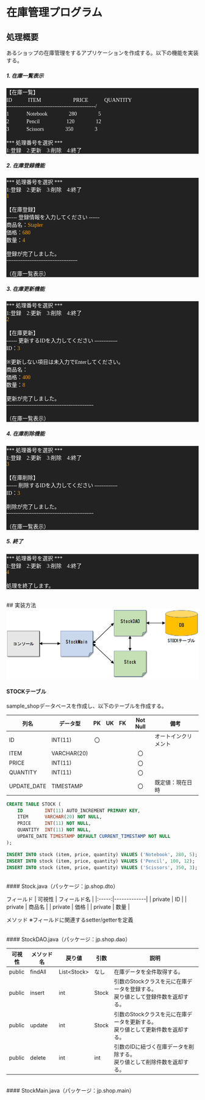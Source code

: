 # 在庫管理プログラム

## 処理概要
あるショップの在庫管理をするアプリケーションを作成する。以下の機能を実装する。

##### 1. 在庫一覧表示
<pre style="background-color:#222; color:#FFF; font-family:MS Gothic">
【在庫一覧】
ID　　　ITEM　　　　　　PRICE　　　QUANTITY
--------------------------------------------------/
1　　　 Notebook　　　　280　　　　5
2　　　 Pencil　　　　　120　　　　12
3　　　 Scissors　　　　350　　　　3

*** 処理番号を選択 ***
1:登録　2:更新　3:削除　4:終了
</pre>

##### 2. 在庫登録機能

<pre style="background-color:#222; color:#FFF; font-family:MS Gothic">
*** 処理番号を選択 ***
1:登録　2:更新　3:削除　4:終了
<span style="color:orange">1</span>

【在庫登録】
------ 登録情報を入力してください ------
商品名：<span style="color:orange">Stapler</span>
価格：<span style="color:orange">680</span>
数量：<span style="color:orange">4</span>

登録が完了しました。
----------------------------------------

（在庫一覧表示）
</pre>

##### 3. 在庫更新機能

<pre style="background-color:#222; color:#FFF; font-family:MS Gothic">
*** 処理番号を選択 ***
1:登録　2:更新　3:削除　4:終了
<span style="color:orange">2</span>

【在庫更新】
------ 更新するIDを入力してください -------------
ID：<span style="color:orange">3</span>

※更新しない項目は未入力でEnterしてください。
商品名：
価格：<span style="color:orange">400</span>
数量：<span style="color:orange">8</span>

更新が完了しました。
-------------------------------------------------

（在庫一覧表示）
</pre>

##### 4. 在庫削除機能

<pre style="background-color:#222; color:#FFF; font-family:MS Gothic">
*** 処理番号を選択 ***
1:登録　2:更新　3:削除　4:終了
<span style="color:orange">3</span>

【在庫削除】
------ 削除するIDを入力してください -------------
ID：<span style="color:orange">3</span>

削除が完了しました。
-------------------------------------------------

（在庫一覧表示）
</pre>

##### 5. 終了

<pre style="background-color:#222; color:#FFF; font-family:MS Gothic">
*** 処理番号を選択 ***
1:登録　2:更新　3:削除　4:終了
<span style="color:orange">4</span>

処理を終了します。
</pre>

<br>
## 実装方法


<img src="img/map.png" alt="map" width="650">

#### STOCKテーブル
sample_shopデータベースを作成し、以下のテーブルを作成する。

| 列名 | データ型 | PK | UK | FK | Not Null | 備考 |
|------|---------|:--:|:--:|:--:|:--------:|------|
| ID | INT(11) | 〇 |  |  |  | オートインクリメント |
| ITEM | VARCHAR(20) |  |  |  | 〇 |  |
| PRICE | INT(11) |  |  |  | 〇 |  |
| QUANTITY | INT(11) |  |  |  | 〇 |  |
| UPDATE_DATE | TIMESTAMP |  |  |  | 〇 | 既定値：現在日時 |

```sql
CREATE TABLE STOCK (
    ID        INT(11) AUTO_INCREMENT PRIMARY KEY,
    ITEM      VARCHAR(20) NOT NULL,
    PRICE     INT(11) NOT NULL,
    QUANTITY  INT(11) NOT NULL,
    UPDATE_DATE TIMESTAMP DEFAULT CURRENT_TIMESTAMP NOT NULL
);
```
```sql
INSERT INTO stock (item, price, quantity) VALUES ('Notebook', 280, 5);
INSERT INTO stock (item, price, quantity) VALUES ('Pencil', 100, 12);
INSERT INTO stock (item, price, quantity) VALUES ('Scissors', 350, 3);
```

<br>
#### Stock.java（パッケージ：jp.shop.dto）

フィールド
| 可視性 | フィールド名 |
|:-----:|-------------|
| private | ID |
| private | 商品名 |
| private | 価格 |
| private | 数量 |

メソッド
※フィールドに関連するsetter/getterを定義

<br>
#### StockDAO.java（パッケージ：jp.shop.dao）

| 可視性 | メソッド名 | 戻り値 | 引数 | 説明 |
|-------|------------|-------|------|---------|
| public | findAll  | List\<Stock>    | なし | 在庫データを全件取得する。 |
| public | insert   | int | Stock | 引数のStockクラスを元に在庫データを登録する。<br>戻り値として登録件数を返却する。 |
| public | update   | int | Stock | 引数のStockクラスを元に在庫データを更新する。<br>戻り値として更新件数を返却する。 |
| public | delete   | int | int | 引数のIDに紐づく在庫データを削除する。<br>戻り値として削除件数を返却する。 |

<br>
#### StockMain.java（パッケージ：jp.shop.main）

